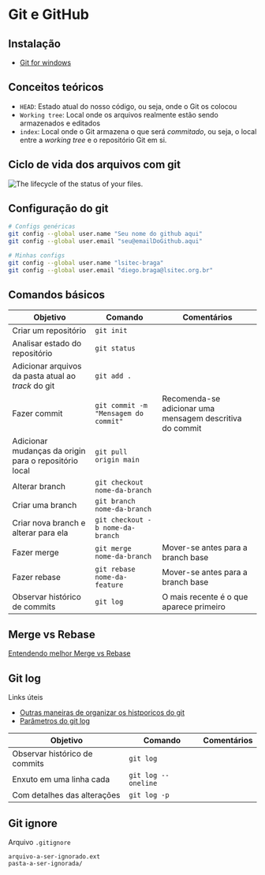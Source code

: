 # Git e GitHub

## Instalação

- [Git for windows](https://git-scm.com/)

## Conceitos teóricos

-   `HEAD`: Estado atual do nosso código, ou seja, onde o Git os colocou
-   `Working tree`: Local onde os arquivos realmente estão sendo armazenados e editados
-   `index`: Local onde o Git armazena o que será  _commitado_, ou seja, o local entre a  _working tree_  e o repositório Git em si.

## Ciclo de vida dos arquivos com git

![The lifecycle of the status of your files.](https://git-scm.com/book/en/v2/images/lifecycle.png)

## Configuração do git

```bash
# Configs genéricas
git config --global user.name "Seu nome do github aqui"
git config --global user.email "seu@emailDoGithub.aqui"

# Minhas configs
git config --global user.name "lsitec-braga"
git config --global user.email "diego.braga@lsitec.org.br"
```

## Comandos básicos

Objetivo|Comando|Comentários
-|-|-
Criar um repositório|`git init`|
Analisar estado do repositório|`git status`|
Adicionar arquivos da pasta atual ao *track* do git|`git add .`|
Fazer commit|`git commit -m "Mensagem do commit"`|Recomenda-se adicionar uma mensagem descritiva do commit|
Adicionar mudanças da origin para o repositório local|`git pull origin main`|
Alterar branch|`git checkout nome-da-branch`|
Criar uma branch|`git branch nome-da-branch`|
Criar nova branch e alterar para ela|`git checkout -b nome-da-branch`|
Fazer merge|`git merge nome-da-branch`|Mover-se antes para a branch base
Fazer rebase|`git rebase nome-da-feature`|Mover-se antes para a branch base
Observar histórico de commits|`git log`|O mais recente é o que aparece primeiro

## Merge vs Rebase

[Entendendo melhor Merge vs Rebase](https://medium.datadriveninvestor.com/git-rebase-vs-merge-cc5199edd77c)

## Git log

Links úteis

- [Outras maneiras de organizar os histporicos do git](https://devhints.io/git-log)
- [Parâmetros do git log](https://devhints.io/git-log-format)

Objetivo|Comando|Comentários
-|-|-
Observar histórico de commits|`git log`|
Enxuto em uma linha cada|`git log --oneline`|
Com detalhes das alterações|`git log -p`

## Git ignore

Arquivo `.gitignore`

```
arquivo-a-ser-ignorado.ext
pasta-a-ser-ignorada/
```
<!--stackedit_data:
eyJoaXN0b3J5IjpbMTQzMzM2MDg2Myw3NjcyOTMyNzQsLTY2Nz
UzNzM0Nyw3ODkxNTQ5ODcsLTE5Nzg3NTI5MzQsLTE4MDE2MzAw
MzIsOTYzMjU2ODI5LC0xOTQxNDk1NzMzLC04NTI4MTY4NjksMj
A3NDI1ODg1OSwyMDg1MzY4Nzg5XX0=
-->